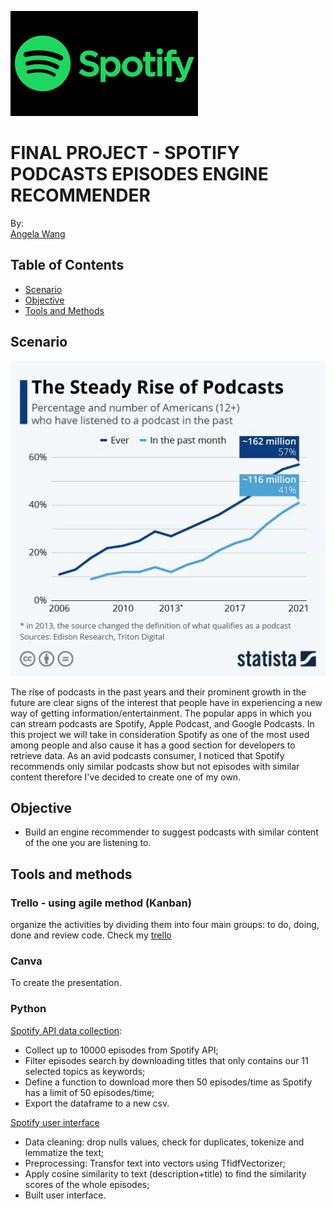 ![alt text](https://github.com/newgala/Final-Project/blob/main/pics/spotify.png) 

# FINAL PROJECT - SPOTIFY PODCASTS EPISODES ENGINE RECOMMENDER

By: <br/>
[Angela Wang](https://www.linkedin.com/in/angela-wang-716632b1/)

## Table of Contents
- [Scenario](#scenario)
- [Objective](#objective)
- [Tools and Methods](#tools-and-methods)

## Scenario

![alt text](https://github.com/newgala/Final-Project/blob/main/pics/chart.jpg) 

The rise of podcasts in the past years and their prominent growth in the future are clear signs of the interest that people have in experiencing a new way of getting information/entertainment. The popular apps in which you can stream podcasts are Spotify, Apple Podcast, and Google Podcasts.
In this project we will take in consideration Spotify as one of the most used among people and also cause it has a good section for developers to retrieve data. As an avid podcasts consumer, I noticed that Spotify recommends only similar podcasts show but not episodes with similar content therefore I've decided to create one of my own.

## Objective
* Build an engine recommender to suggest podcasts with similar content of the one you are listening to.

## Tools and methods

### Trello - using agile method (Kanban)
organize the activities by dividing them into four main groups: to do, doing, done and review code. Check my [trello](https://trello.com/b/Ke2jn3vM/final-project-spotify-episodes-recommender)

### Canva
To create the presentation.

### Python

[Spotify API data collection](https://github.com/newgala/Final-Project/blob/main/Spotify%20episodes%20recommender%20-%20wrapper%20API.ipynb):
* Collect up to 10000 episodes from Spotify API;
* Filter episodes search by downloading titles that only contains our 11 selected topics as keywords;
* Define a function to download more then 50 episodes/time as Spotify has a limit of 50 episodes/time;
* Export the dataframe to a new csv.

[Spotify user interface](https://github.com/cosfer2804/FCDATA/blob/main/python/classification_final.ipynb) 

* Data cleaning: drop nulls values, check for duplicates, tokenize and lemmatize the text;
* Preprocessing: Transfor text into vectors using TfidfVectorizer;
* Apply cosine similarity to text (description+title) to find the similarity scores of the whole episodes;
* Built user interface.
